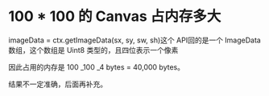 # 100 \* 100 的 Canvas 占内存多大

imageData = ctx.getImageData(sx, sy, sw, sh)这个 API回的是一个 ImageData 数组，这个数组是 Uint8 类型的，且四位表示一个像素

因此占用的内存是 100 _100 _4 bytes = 40,000 bytes。

结果不一定准确，后面再补充。
